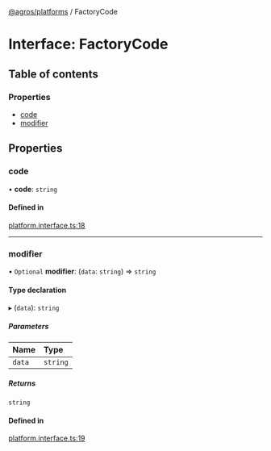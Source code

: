 [@agros/platforms](../index.md) / FactoryCode

# Interface: FactoryCode

## Table of contents

### Properties

- [code](FactoryCode.md#code)
- [modifier](FactoryCode.md#modifier)

## Properties

### <a id="code" name="code"></a> code

• **code**: `string`

#### Defined in

[platform.interface.ts:18](https://github.com/agrosjs/agros/blob/f31aa82/packages/agros-platforms/src/platform.interface.ts#L18)

___

### <a id="modifier" name="modifier"></a> modifier

• `Optional` **modifier**: (`data`: `string`) => `string`

#### Type declaration

▸ (`data`): `string`

##### Parameters

| Name | Type |
| :------ | :------ |
| `data` | `string` |

##### Returns

`string`

#### Defined in

[platform.interface.ts:19](https://github.com/agrosjs/agros/blob/f31aa82/packages/agros-platforms/src/platform.interface.ts#L19)
